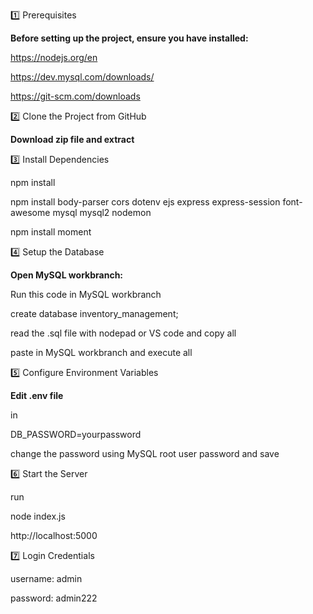 1️⃣ Prerequisites

**Before setting up the project, ensure you have installed:**

https://nodejs.org/en


https://dev.mysql.com/downloads/


https://git-scm.com/downloads


2️⃣ Clone the Project from GitHub


**Download zip file and extract**


3️⃣ Install Dependencies


npm install

npm install body-parser cors dotenv ejs express express-session font-awesome mysql mysql2 nodemon

npm install moment

4️⃣ Setup the Database

**Open MySQL workbranch:**

Run this code in MySQL workbranch

create database inventory_management;

read the .sql file with nodepad or VS code and copy all

paste in MySQL workbranch and execute all

5️⃣ Configure Environment Variables

**Edit .env file**

in

DB_PASSWORD=yourpassword

change the password using MySQL root user password and save

6️⃣ Start the Server

run

node index.js

http://localhost:5000


7️⃣ Login Credentials

username: admin

password: admin222


